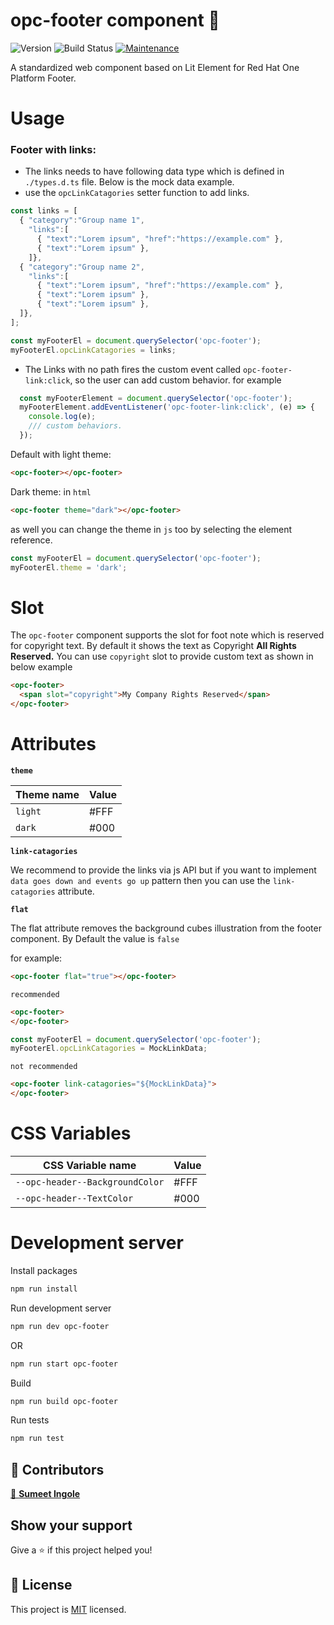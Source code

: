 # opc-footer component 👋

![Version](https://img.shields.io/badge/version-0.0.2-blue.svg?cacheSeconds=2592000)
![Build Status](https://travis-ci.org/dwyl/esta.svg?branch=master)
[![Maintenance](https://img.shields.io/badge/Maintained%3F-yes-green.svg)](https://github.com/1-Platform/op-components/graphs/commit-activity)

A standardized web component based on Lit Element for Red Hat One Platform Footer.

# Usage
### Footer with links:
* The links needs to have following data type which is defined in `./types.d.ts` file. Below is the mock data example.
* use the `opcLinkCatagories` setter function to add links.
```js
const links = [
  { "category":"Group name 1",
    "links":[
      { "text":"Lorem ipsum", "href":"https://example.com" },
      { "text":"Lorem ipsum" },
    ]},
  { "category":"Group name 2",
    "links":[
      { "text":"Lorem ipsum", "href":"https://example.com" },
      { "text":"Lorem ipsum" },
      { "text":"Lorem ipsum" },
  ]},
];

const myFooterEl = document.querySelector('opc-footer');
myFooterEl.opcLinkCatagories = links;
```

* The Links with no path fires the custom event called `opc-footer-link:click`, so the user can add custom behavior. for example 
```js
  const myFooterElement = document.querySelector('opc-footer');
  myFooterElement.addEventListener('opc-footer-link:click', (e) => {
    console.log(e);
    /// custom behaviors.
  });
```

Default with light theme: 

```html
<opc-footer></opc-footer>
```

Dark theme:
in `html`
```html
<opc-footer theme="dark"></opc-footer>
```
as well you can change the theme in `js` too by selecting the element reference.
```js
const myFooterEl = document.querySelector('opc-footer');
myFooterEl.theme = 'dark';
```

# Slot
The `opc-footer` component supports the slot for foot note which is reserved for copyright text. By default it shows the text as Copyright **All Rights Reserved.**
You can use `copyright` slot to provide custom text as shown in below example

```html
<opc-footer>
  <span slot="copyright">My Company Rights Reserved</span>
</opc-footer>
```

# Attributes

**`theme`**

| Theme name |  Value  |
| ----------------- | ------- | 
| `light` |  #FFF |
| `dark` |  #000 |

**`link-catagories`**

We recommend to provide the links via js API but if you want to implement `data goes down and events go up` pattern then you can use the `link-catagories` attribute.

**`flat`**

The flat attribute removes the background cubes illustration from the footer component. By Default the value is `false`

for example:

```html 
<opc-footer flat="true"></opc-footer>
```

`recommended`
```html
<opc-footer> 
</opc-footer>
```
```js
const myFooterEl = document.querySelector('opc-footer');
myFooterEl.opcLinkCatagories = MockLinkData;
```

`not recommended`
```html
<opc-footer link-catagories="${MockLinkData}"> 
</opc-footer>
```

# CSS Variables

| CSS Variable name |  Value  |
| ----------------- | ------- | 
| `--opc-header--BackgroundColor` |  #FFF |
| `--opc-header--TextColor` |  #000 |

# Development server

Install packages
```sh
npm run install
```

Run development server
```sh
npm run dev opc-footer
```

OR
```sh
npm run start opc-footer
```

Build
```sh
npm run build opc-footer
```

Run tests
```sh
npm run test
```

## 🤝 Contributors
[👤 **Sumeet Ingole**](https://github.com/gisumit)

## Show your support
Give a ⭐️ if this project helped you!

## 📝 License
This project is [MIT](./LICENSE) licensed.
